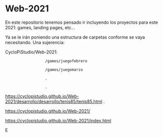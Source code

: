# Web-2021

En este repositorio tenemos pensado ir incluyendo los proyectos para este 2021: games, landing pages, etc...

Ya se le irán poniendo una estructura de carpetas conforme se vaya necesitando. Una sujerencia:

CycloPiStudio/Web-2021:

                      /games/juegofebrero

                      /games/juegomarzo

                      .

                      .
https://cyclopistudio.github.io/Web-2021/desarrollo/desarrollo/tenis85/tenis85.html
                      .

https://cyclopistudio.github.io/Web-2021/

https://cyclopistudio.github.io/Web-2021/index.html

E

